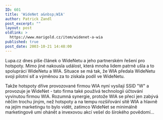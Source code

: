 ```yaml
---
ID: 601
title: 'WideNet a&nbsp;WIA'
author: Patrick Zandl
post_excerpt: ""
layout: post
oldlink: >
  https://www.marigold.cz/item/widenet-a-wia
published: true
post_date: 2003-10-21 14:48:00
---
```

<p>
Lupa.cz dnes píše článek o WideNetu a jeho partnerském řešení pro hotspoty. Mimo jiné nakousla událost, která mnoha lidem patrně ušla a to spolupráci WideNetu a WIA. Situace se má tak, že WIA předala WideNetu svoji pilotní síť a výměnou za to získala podíl ve WideNetu. </p>

<p>
Takže hotspoty dříve provozované firmou WIA nyní vysílají SSID "W" a provozuje je WideNet - tato firma také používá technologii účtování vyvinutou firmou WIA. Rozumná synergie, protože WIA se přeci jen zabývá něčím trochu jiným, než hotspoty a na tempu rozšiřování sítě WIA a hlavně na jejím marketingu to bylo vidět, zatímco WideNet se minimálně marketingově umí ohánět a invexovou akcí vešel do širokého povědomí...</p>
